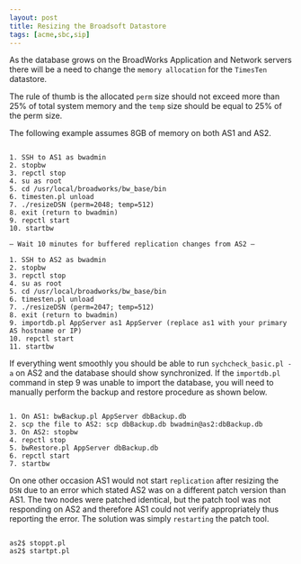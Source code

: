 ```yaml
---
layout: post
title: Resizing the Broadsoft Datastore
tags: [acme,sbc,sip]
---
```

As the database grows on the BroadWorks Application and Network servers there will be a need to change the `memory allocation` for the `TimesTen` datastore. 

<!--more-->

The rule of thumb is the allocated `perm` size should not exceed more than 25% of total system memory and the `temp` size should be equal to 25% of the perm size.

The following example assumes 8GB of memory on both AS1 and AS2.

```text

1. SSH to AS1 as bwadmin
2. stopbw
3. repctl stop
4. su as root
5. cd /usr/local/broadworks/bw_base/bin
6. timesten.pl unload
7. ./resizeDSN (perm=2048; temp=512)
8. exit (return to bwadmin)
9. repctl start
10. startbw

– Wait 10 minutes for buffered replication changes from AS2 –

1. SSH to AS2 as bwadmin
2. stopbw
3. repctl stop
4. su as root
5. cd /usr/local/broadworks/bw_base/bin
6. timesten.pl unload
7. ./resizeDSN (perm=2047; temp=512)
8. exit (return to bwadmin)
9. importdb.pl AppServer as1 AppServer (replace as1 with your primary AS hostname or IP)
10. repctl start
11. startbw

```

If everything went smoothly you should be able to run `sychcheck_basic.pl -a` on AS2 and the database should show synchronized. If the `importdb.pl` command in step 9 was unable to import the database, you will need to manually perform the backup and restore procedure as shown below.

```text

1. On AS1: bwBackup.pl AppServer dbBackup.db
2. scp the file to AS2: scp dbBackup.db bwadmin@as2:dbBackup.db
3. On AS2: stopbw
4. repctl stop
5. bwRestore.pl AppServer dbBackup.db
6. repctl start
7. startbw

```

On one other occasion AS1 would not start `replication` after resizing the `DSN` due to an error which stated AS2 was on a different patch version than AS1. The two nodes were patched identical, but the patch tool was not responding on AS2 and therefore AS1 could not verify appropriately thus reporting the error. The solution was simply `restarting` the patch tool. 

```text

as2$ stoppt.pl
as2$ startpt.pl

```
